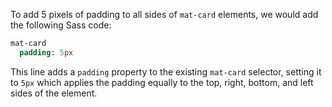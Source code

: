 To add 5 pixels of padding to all sides of `mat-card` elements, we would add the following Sass code:

```sass
mat-card
  padding: 5px
```

This line adds a `padding` property to the existing `mat-card` selector, setting it to `5px` which applies the padding equally to the top, right, bottom, and left sides of the element.